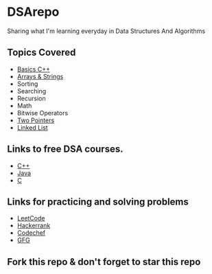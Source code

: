 # DSArepo
Sharing what I'm learning everyday in Data Structures And Algorithms
## Topics Covered 
- [Basics C++](https://www.w3schools.com/cpp/cpp_intro.asp)
- [Arrays & Strings](https://github.com/Tamilarasan20225/Data_Structures/tree/main/Algorithms/Arrays) 
- Sorting
- Searching
- Recursion
- Math
- Bitwise Operators
- [Two Pointers](https://github.com/Tamilarasan20225/Data_Structures/tree/main/Algorithms/Arrays/Two_Pointers/) 
- [Linked List](https://github.com/Tamilarasan20225/Algorithms/Data_Structures/tree/mainArrays/Linked_List)




##  Links to free DSA courses.
- [C++](https://www.youtube.com/watch?v=WQoB2z67hvY&list=PLDzeHZWIZsTryvtXdMr6rPh4IDexB5NIA)
- [Java](https://www.youtube.com/watch?v=rZ41y93P2Qo&list=PL9gnSGHSqcnr_DxHsP7AW9ftq0AtAyYqJ)
- [C](https://www.youtube.com/watch?v=5_5oE5lgrhw&list=PLu0W_9lII9ahIappRPN0MCAgtOu3lQjQi)


## Links for practicing and solving problems 
- [LeetCode](https://leetcode.com/problemset/all/)
- [Hackerrank](https://www.hackerrank.com/skills-directory/problem_solving_basic)
- [Codechef](https://www.codechef.com/)
- [GFG](https://www.geeksforgeeks.org/)


## Fork this repo & don't forget to star this repo
